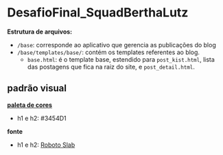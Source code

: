 # DesafioFinal_SquadBerthaLutz

**Estrutura de arquivos:**
- `/base`: corresponde ao aplicativo que gerencia as publicações do blog
- `/base/templates/base/`: contém os templates referentes ao blog.
    - `base.html`: é o template base, estendido para `post_kist.html`, lista das postagens que fica na raiz do site, e `post_detail.html`.

## padrão visual
**[paleta de cores](https://coolors.co/efefef-3454d1-34d1bf-070707-d1345b)**
- h1 e h2: #3454D1

**fonte** 
- h1 e h2: [Roboto Slab](https://fonts.google.com/specimen/Roboto+Slab)